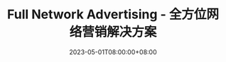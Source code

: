 ---
title: "Full Network Advertising - 全方位网络营销解决方案"
date: 2023-05-01T08:00:00+08:00
draft: false
---
